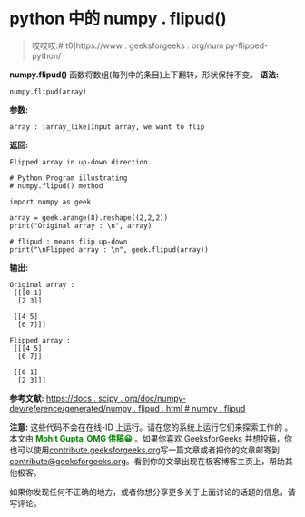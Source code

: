 # python 中的 numpy . flipud()

> 哎哎哎:# t0]https://www . geeksforgeeks . org/num py-flipped-python/

**numpy.flipud()** 函数将数组(每列中的条目)上下翻转，形状保持不变。
**语法:**

```
numpy.flipud(array)
```

**参数:**

```
array : [array_like]Input array, we want to flip

```

**返回:**

```
Flipped array in up-down direction.

```

```
# Python Program illustrating
# numpy.flipud() method

import numpy as geek

array = geek.arange(8).reshape((2,2,2))
print("Original array : \n", array)

# flipud : means flip up-down
print("\nFlipped array : \n", geek.flipud(array))
```

**输出:**

```
Original array : 
 [[[0 1]
  [2 3]]

 [[4 5]
  [6 7]]]

Flipped array : 
 [[[4 5]
  [6 7]]

 [[0 1]
  [2 3]]]

```

**参考文献:**
[https://docs . scipy . org/doc/numpy-dev/reference/generated/numpy . flipud . html # numpy . flipud](https://docs.scipy.org/doc/numpy-dev/reference/generated/numpy.flipud.html#numpy.flipud)

**注意:**
这些代码不会在在线-ID 上运行。请在您的系统上运行它们来探索工作的
。
本文由 <font color="green">**Mohit Gupta_OMG 供稿😀**</font> 。如果你喜欢 GeeksforGeeks 并想投稿，你也可以使用[contribute.geeksforgeeks.org](http://www.contribute.geeksforgeeks.org)写一篇文章或者把你的文章邮寄到 contribute@geeksforgeeks.org。看到你的文章出现在极客博客主页上，帮助其他极客。

如果你发现任何不正确的地方，或者你想分享更多关于上面讨论的话题的信息，请写评论。